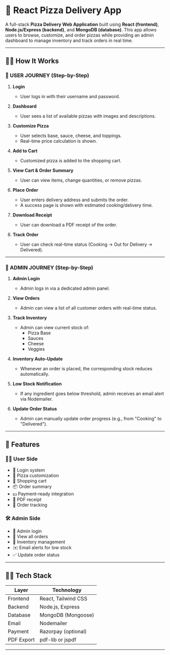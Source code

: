 # 🍕 React Pizza Delivery App

A full-stack **Pizza Delivery Web Application** built using **React (frontend)**, **Node.js/Express (backend)**, and **MongoDB (database)**. This app allows users to browse, customize, and order pizzas while providing an admin dashboard to manage inventory and track orders in real time.

---

## 🧑‍🍳 How It Works

### 🔸 USER JOURNEY (Step-by-Step)

1. **Login**
   - User logs in with their username and password.

2. **Dashboard**
   - User sees a list of available pizzas with images and descriptions.

3. **Customize Pizza**
   - User selects base, sauce, cheese, and toppings.
   - Real-time price calculation is shown.

4. **Add to Cart**
   - Customized pizza is added to the shopping cart.

5. **View Cart & Order Summary**
   - User can view items, change quantities, or remove pizzas.

6. **Place Order**
   - User enters delivery address and submits the order.
   - A success page is shown with estimated cooking/delivery time.

7. **Download Receipt**
   - User can download a PDF receipt of the order.

8. **Track Order**
   - User can check real-time status (Cooking → Out for Delivery → Delivered).

---

### 🔸 ADMIN JOURNEY (Step-by-Step)

1. **Admin Login**
   - Admin logs in via a dedicated admin panel.

2. **View Orders**
   - Admin can view a list of all customer orders with real-time status.

3. **Track Inventory**
   - Admin can view current stock of:
     - Pizza Base
     - Sauces
     - Cheese
     - Veggies

4. **Inventory Auto-Update**
   - Whenever an order is placed, the corresponding stock reduces automatically.

5. **Low Stock Notification**
   - If any ingredient goes below threshold, admin receives an email alert via Nodemailer.

6. **Update Order Status**
   - Admin can manually update order progress (e.g., from "Cooking" to "Delivered").

---

## 🚀 Features

### 👨‍🍳 User Side
- 🔐 Login system
- 🍕 Pizza customization
- 🛒 Shopping cart
- 📦 Order summary
- 💵 Payment-ready integration
- 📄 PDF receipt
- 📍 Order tracking

### 🛠 Admin Side
- 👤 Admin login
- 📃 View all orders
- 🧮 Inventory management
- ✉️ Email alerts for low stock
- ✅ Update order status

---

## 🧑‍💻 Tech Stack

| Layer       | Technology         |
|-------------|--------------------|
| Frontend    | React, Tailwind CSS |
| Backend     | Node.js, Express    |
| Database    | MongoDB (Mongoose)  |
| Email       | Nodemailer          |
| Payment     | Razorpay (optional) |
| PDF Export  | pdf-lib or jspdf    |

---



